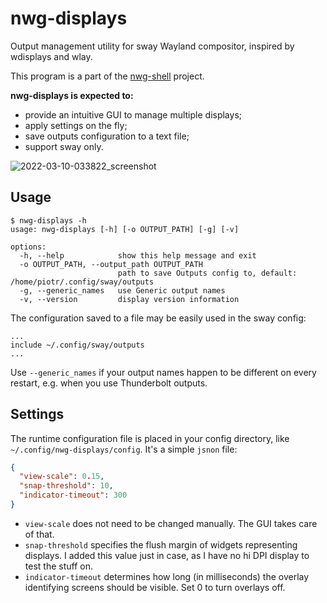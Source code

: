 # nwg-displays

Output management utility for sway Wayland compositor, inspired by wdisplays and wlay.

This program is a part of the [nwg-shell](https://github.com/nwg-piotr/nwg-shell) project.

**nwg-displays is expected to:**

- provide an intuitive GUI to manage multiple displays;
- apply settings on the fly;
- save outputs configuration to a text file;
- support sway only.

![2022-03-10-033822_screenshot](https://user-images.githubusercontent.com/20579136/157577549-f921b9a3-d0f3-4747-8585-5e6a1da63925.png)

## Usage

```text
$ nwg-displays -h
usage: nwg-displays [-h] [-o OUTPUT_PATH] [-g] [-v]

options:
  -h, --help            show this help message and exit
  -o OUTPUT_PATH, --output_path OUTPUT_PATH
                        path to save Outputs config to, default: /home/piotr/.config/sway/outputs
  -g, --generic_names   use Generic output names
  -v, --version         display version information
```

The configuration saved to a file may be easily used in the sway config:

```text
...
include ~/.config/sway/outputs
...
```

Use `--generic_names` if your output names happen to be different on every restart, e.g. when you use Thunderbolt outputs. 

## Settings

The runtime configuration file is placed in your config directory, like `~/.config/nwg-displays/config`. 
It's a simple `jsnon` file:

```json
{
  "view-scale": 0.15,
  "snap-threshold": 10,
  "indicator-timeout": 300
}
```

- `view-scale` does not need to be changed manually. The GUI takes care of that.
- `snap-threshold` specifies the flush margin of widgets representing displays. I added this value just in case, as I have no hi DPI display to test the stuff on.
- `indicator-timeout` determines how long (in milliseconds) the overlay identifying screens should be visible. Set 0 to turn overlays off.